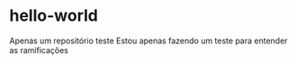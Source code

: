 # hello-world
Apenas um repositório teste
Estou apenas fazendo um teste para entender as ramificações
